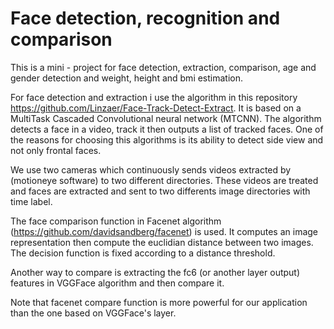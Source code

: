 # Face detection, recognition and comparison

This is a mini - project for face detection, extraction, comparison, age and gender detection and weight, height and bmi estimation.

For face detection and extraction i use the algorithm in this repository https://github.com/Linzaer/Face-Track-Detect-Extract. It is based on a MultiTask Cascaded Convolutional neural network (MTCNN). The algorithm detects a face in a video, track it then outputs a list of tracked faces. One of the reasons for choosing this algorithms is its ability to detect side view and not only frontal faces.

We use two cameras which continuously sends videos extracted by (motioneye software) to two different directories. These videos are treated and faces are extracted and sent to two differents image directories with time label.

The face comparison function in Facenet algorithm (https://github.com/davidsandberg/facenet) is used. It computes  an image representation then compute the euclidian distance between two images. The decision function is fixed according to a distance threshold.

Another way to compare is extracting the fc6 (or another layer output) features in VGGFace algorithm and then compare it.

Note that facenet compare function is more powerful for our application than the one based on VGGFace's layer.

